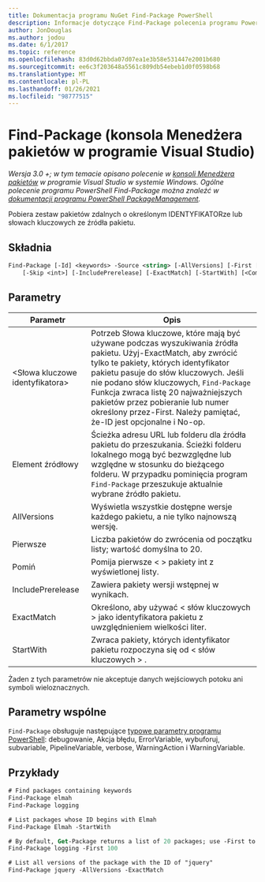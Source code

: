 ```yaml
---
title: Dokumentacja programu NuGet Find-Package PowerShell
description: Informacje dotyczące Find-Package polecenia programu PowerShell w konsoli Menedżera pakietów NuGet w programie Visual Studio.
author: JonDouglas
ms.author: jodou
ms.date: 6/1/2017
ms.topic: reference
ms.openlocfilehash: 83d0d62bbda07d07ea1e3b58e531447e2001b680
ms.sourcegitcommit: ee6c3f203648a5561c809db54ebeb1d0f0598b68
ms.translationtype: MT
ms.contentlocale: pl-PL
ms.lasthandoff: 01/26/2021
ms.locfileid: "98777515"
---
```

# <a name="find-package-package-manager-console-in-visual-studio"></a>Find-Package (konsola Menedżera pakietów w programie Visual Studio)

*Wersja 3.0 +; w tym temacie opisano polecenie w [konsoli Menedżera pakietów](../../consume-packages/install-use-packages-powershell.md) w programie Visual Studio w systemie Windows. Ogólne polecenie programu PowerShell Find-Package można znaleźć w [dokumentacji programu PowerShell PackageManagement](/powershell/module/packagemanagement/?view=powershell-6).*

Pobiera zestaw pakietów zdalnych o określonym IDENTYFIKATORze lub słowach kluczowych ze źródła pakietu.

## <a name="syntax"></a>Składnia

```ps
Find-Package [-Id] <keywords> -Source <string> [-AllVersions] [-First [<int>]]
    [-Skip <int>] [-IncludePrerelease] [-ExactMatch] [-StartWith] [<CommonParameters>]
```

## <a name="parameters"></a>Parametry

| Parametr | Opis |
| --- | --- |
| &lt;Słowa kluczowe identyfikatora&gt; | Potrzeb Słowa kluczowe, które mają być używane podczas wyszukiwania źródła pakietu. Użyj-ExactMatch, aby zwrócić tylko te pakiety, których identyfikator pakietu pasuje do słów kluczowych. Jeśli nie podano słów kluczowych, `Find-Package` Funkcja zwraca listę 20 najważniejszych pakietów przez pobieranie lub numer określony przez-First. Należy pamiętać, że-ID jest opcjonalne i No-op. |
| Element źródłowy | Ścieżka adresu URL lub folderu dla źródła pakietu do przeszukania. Ścieżki folderu lokalnego mogą być bezwzględne lub względne w stosunku do bieżącego folderu. W przypadku pominięcia program `Find-Package` przeszukuje aktualnie wybrane źródło pakietu. |
| AllVersions | Wyświetla wszystkie dostępne wersje każdego pakietu, a nie tylko najnowszą wersję. |
| Pierwsze | Liczba pakietów do zwrócenia od początku listy; wartość domyślna to 20. |
| Pomiń | Pomija pierwsze &lt; &gt; pakiety int z wyświetlonej listy.  |
| IncludePrerelease | Zawiera pakiety wersji wstępnej w wynikach. |
| ExactMatch | Określono, aby używać &lt; słów kluczowych &gt; jako identyfikatora pakietu z uwzględnieniem wielkości liter. |
| StartWith | Zwraca pakiety, których identyfikator pakietu rozpoczyna się od &lt; słów kluczowych &gt; . |

Żaden z tych parametrów nie akceptuje danych wejściowych potoku ani symboli wieloznacznych.

## <a name="common-parameters"></a>Parametry wspólne

`Find-Package` obsługuje następujące [typowe parametry programu PowerShell](/powershell/module/microsoft.powershell.core/about/about_commonparameters): debugowanie, Akcja błędu, ErrorVariable, wybuforuj, subvariable, PipelineVariable, verbose, WarningAction i WarningVariable.

## <a name="examples"></a>Przykłady

```ps
# Find packages containing keywords
Find-Package elmah
Find-Package logging

# List packages whose ID begins with Elmah
Find-Package Elmah -StartWith

# By default, Get-Package returns a list of 20 packages; use -First to show more
Find-Package logging -First 100

# List all versions of the package with the ID of "jquery"
Find-Package jquery -AllVersions -ExactMatch
```